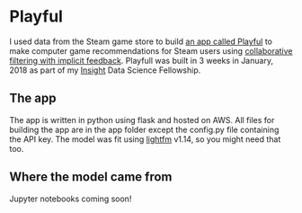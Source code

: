 # Playful

I used data from the Steam game store to build [an app called Playful](http://playful.live) to make computer game recommendations for Steam users using [collaborative filtering with implicit feedback](http://yifanhu.net/PUB/cf.pdf). Playfull was built in 3 weeks in January, 2018 as part of my [Insight](http://insightdatascience.com/) Data Science Fellowship.

## The app
The app is written in python using flask and hosted on AWS. All files for building the app are in the app folder except the config.py file containing the API key. The model was fit using [lightfm](https://github.com/lyst/lightfm) v1.14, so you might need that too.

## Where the model came from
Jupyter notebooks coming soon!
